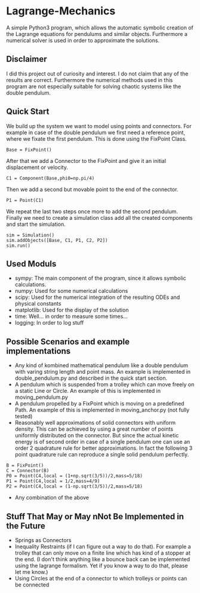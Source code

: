 # Lagrange-Mechanics
A simple Python3 program, which allows the automatic symbolic creation of the Lagrange equations for pendulums and similar objects. Furthermore a numerical solver is used in order to approximate the solutions.

## Disclaimer
I did this project out of curiosity and interest. I do not claim that any of the results are correct. Furthermore the numerical methods used in this program are not especially suitable for solving chaotic systems like the double pendulum. 

## Quick Start
We build up the system we want to model using points and connectors. For example in case of the double pendulum we first need a reference point, where we fixate the first pendulum. This is done using the FixPoint Class.
```
Base = FixPoint()
```
After that we add a Connector to the FixPoint and give it an initial displacement or velocity.
```
C1 = Component(Base,phi0=np.pi/4)
```
Then we add a second but movable point to the end of the connector.
```
P1 = Point(C1)
```
We repeat the last two steps once more to add the second pendulum. Finally we need to create a simulation class add all the created components and start the simulation.
```
sim = Simulation()
sim.addObjects([Base, C1, P1, C2, P2])
sim.run()
```


## Used Moduls
* sympy: The main component of the program, since it allows symbolic calculations.
* numpy: Used for some numerical calculations
* scipy: Used for the numerical integration of the resulting ODEs and physical constants
* matplotlib: Used for the display of the solution
* time: Well... in order to measure some times...
* logging: In order to log stuff


## Possible Scenarios and example implementations

* Any kind of kombined mathematical pendulum like a double pendulum with varing string length and point mass. An example is implemented in double_pendulum.py and described in the quick start section.
* A pendulum which is suspended from a trolley which can move freely on a static Line or Circle. An example of this is implemented in moving_pendulum.py
* A pendulum propelled by a FixPoint which is moving on a predefined Path. An example of this is implemented in moving_anchor.py (not fully tested)
* Reasonably well approximations of solid connectors with uniform density. This can be achieved by using a great number of points uniformly distributed on the connector. But since the actual kinetic energy is of second order in case of a single pendulum one can use an order 2 quadrature rule for better approximations. In fact the following 3 point quadrature rule can reproduce a single solid pendulum perfectly.
```
B = FixPoint()
C = Connector(B)
P0 = Point(C4,local = (1+np.sqrt(3/5))/2,mass=5/18)
P1 = Point(C4,local = 1/2,mass=4/9)
P2 = Point(C4,local = (1-np.sqrt(3/5))/2,mass=5/18)
```
* Any combination of the above

## Stuff That May or May nNot Be Implemented in the Future

* Springs as Connectors
* Inequality Restraints (if I can figure out a way to do that). For example a trolley that can only move on a finite line which has kind of a stopper at the end. (I don't think anything like a bounce back can be implemented using the lagrange formalism. Yet if you know a way to do that, please let me know.)
* Using Circles at the end of a connector to which trolleys or points can be connected
